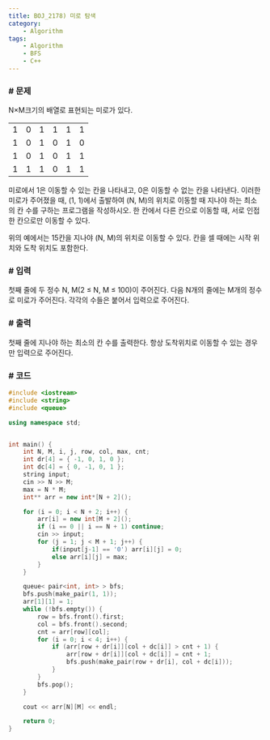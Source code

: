 ```yaml
---
title: BOJ_2178) 미로 탐색
category:
    - Algorithm
tags:
    - Algorithm
    - BFS
    - C++
---
```


### # 문제
N×M크기의 배열로 표현되는 미로가 있다.

|||||||
|---|---|---|---|---|---|
| 1	| 0	| 1	| 1	| 1	| 1 |
| 1	| 0	| 1	| 0	| 1	| 0 |
| 1	| 0	| 1	| 0	| 1	| 1 |
| 1	| 1	| 1	| 0	| 1	| 1 |

미로에서 1은 이동할 수 있는 칸을 나타내고, 0은 이동할 수 없는 칸을 나타낸다. 이러한 미로가 주어졌을 때, (1, 1)에서 출발하여 (N, M)의 위치로 이동할 때 지나야 하는 최소의 칸 수를 구하는 프로그램을 작성하시오. 한 칸에서 다른 칸으로 이동할 때, 서로 인접한 칸으로만 이동할 수 있다.

위의 예에서는 15칸을 지나야 (N, M)의 위치로 이동할 수 있다. 칸을 셀 때에는 시작 위치와 도착 위치도 포함한다.

### # 입력
첫째 줄에 두 정수 N, M(2 ≤ N, M ≤ 100)이 주어진다. 다음 N개의 줄에는 M개의 정수로 미로가 주어진다. 각각의 수들은 붙어서 입력으로 주어진다.

### # 출력
첫째 줄에 지나야 하는 최소의 칸 수를 출력한다. 항상 도착위치로 이동할 수 있는 경우만 입력으로 주어진다.

### # 코드
```cpp
#include <iostream>
#include <string>
#include <queue>

using namespace std;


int main() {
	int N, M, i, j, row, col, max, cnt;
	int dr[4] = { -1, 0, 1, 0 };
	int dc[4] = { 0, -1, 0, 1 };
	string input;
	cin >> N >> M;
	max = N * M;
	int** arr = new int*[N + 2]();

	for (i = 0; i < N + 2; i++) {
		arr[i] = new int[M + 2]();
		if (i == 0 || i == N + 1) continue;
		cin >> input;
		for (j = 1; j < M + 1; j++) {
			if(input[j-1] == '0') arr[i][j] = 0;
			else arr[i][j] = max;
		}
	}

	queue< pair<int, int> > bfs;
	bfs.push(make_pair(1, 1));
	arr[1][1] = 1;
	while (!bfs.empty()) {
		row = bfs.front().first;
		col = bfs.front().second;
		cnt = arr[row][col];
		for (i = 0; i < 4; i++) {
			if (arr[row + dr[i]][col + dc[i]] > cnt + 1) {
				arr[row + dr[i]][col + dc[i]] = cnt + 1;
				bfs.push(make_pair(row + dr[i], col + dc[i]));
			}
		}
		bfs.pop();
	}

	cout << arr[N][M] << endl;

	return 0;
}
```
